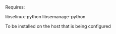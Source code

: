 Requires:

libselinux-python
libsemanage-python

To be installed on the host that is being configured
